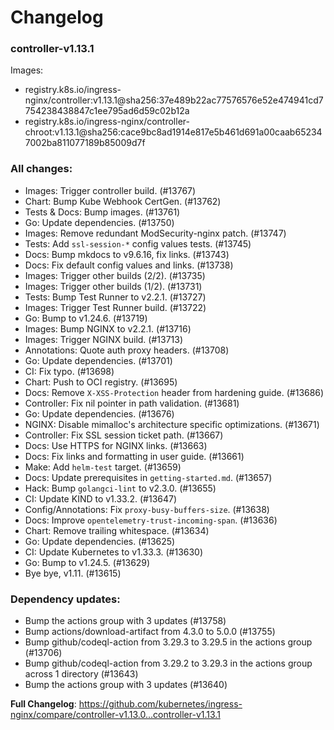 # Changelog

### controller-v1.13.1

Images:

* registry.k8s.io/ingress-nginx/controller:v1.13.1@sha256:37e489b22ac77576576e52e474941cd7754238438847c1ee795ad6d59c02b12a
* registry.k8s.io/ingress-nginx/controller-chroot:v1.13.1@sha256:cace9bc8ad1914e817e5b461d691a00caab652347002ba811077189b85009d7f

### All changes:

* Images: Trigger controller build. (#13767)
* Chart: Bump Kube Webhook CertGen. (#13762)
* Tests & Docs: Bump images. (#13761)
* Go: Update dependencies. (#13750)
* Images: Remove redundant ModSecurity-nginx patch. (#13747)
* Tests: Add `ssl-session-*` config values tests. (#13745)
* Docs: Bump mkdocs to v9.6.16, fix links. (#13743)
* Docs: Fix default config values and links. (#13738)
* Images: Trigger other builds (2/2). (#13735)
* Images: Trigger other builds (1/2). (#13731)
* Tests: Bump Test Runner to v2.2.1. (#13727)
* Images: Trigger Test Runner build. (#13722)
* Go: Bump to v1.24.6. (#13719)
* Images: Bump NGINX to v2.2.1. (#13716)
* Images: Trigger NGINX build. (#13713)
* Annotations: Quote auth proxy headers. (#13708)
* Go: Update dependencies. (#13701)
* CI: Fix typo. (#13698)
* Chart: Push to OCI registry. (#13695)
* Docs: Remove `X-XSS-Protection` header from hardening guide. (#13686)
* Controller: Fix nil pointer in path validation. (#13681)
* Go: Update dependencies. (#13676)
* NGINX: Disable mimalloc's architecture specific optimizations. (#13671)
* Controller: Fix SSL session ticket path. (#13667)
* Docs: Use HTTPS for NGINX links. (#13663)
* Docs: Fix links and formatting in user guide. (#13661)
* Make: Add `helm-test` target. (#13659)
* Docs: Update prerequisites in `getting-started.md`. (#13657)
* Hack: Bump `golangci-lint` to v2.3.0. (#13655)
* CI: Update KIND to v1.33.2. (#13647)
* Config/Annotations: Fix `proxy-busy-buffers-size`. (#13638)
* Docs: Improve `opentelemetry-trust-incoming-span`. (#13636)
* Chart: Remove trailing whitespace. (#13634)
* Go: Update dependencies. (#13625)
* CI: Update Kubernetes to v1.33.3. (#13630)
* Go: Bump to v1.24.5. (#13629)
* Bye bye, v1.11. (#13615)

### Dependency updates:

* Bump the actions group with 3 updates (#13758)
* Bump actions/download-artifact from 4.3.0 to 5.0.0 (#13755)
* Bump github/codeql-action from 3.29.3 to 3.29.5 in the actions group (#13706)
* Bump github/codeql-action from 3.29.2 to 3.29.3 in the actions group across 1 directory (#13643)
* Bump the actions group with 3 updates (#13640)

**Full Changelog**: https://github.com/kubernetes/ingress-nginx/compare/controller-v1.13.0...controller-v1.13.1

